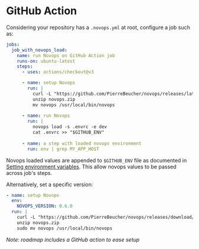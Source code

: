 # GitHub Action

Considering your repository has a `.novops.yml` at root, configure a job such as:

```yaml
jobs:
  job_with_novops_load:
    name: run Novops on GitHub Action job
    runs-on: ubuntu-latest
    steps:
      - uses: actions/checkout@v3

      - name: setup Novops
        run: |
          curl -L "https://github.com/PierreBeucher/novops/releases/latest/download/novops-X64-Linux.zip" -o novops.zip
          unzip novops.zip
          mv novops /usr/local/bin/novops
      
      - name: run Novops
        run: |
          novops load -s .envrc -e dev
          cat .envrc >> "$GITHUB_ENV"
      
      - name: a step with loaded novops environment
        run: env | grep MY_APP_HOST
```

Novops loaded values are appended to `$GITHUB_ENV` file as documented in [Setting environment variables](https://docs.github.com/en/actions/using-workflows/workflow-commands-for-github-actions#setting-an-environment-variable). This allow novops values to be passed across job's steps.

Alternatively, set a specific version:

```yaml
- name: setup Novops
  env:
    NOVOPS_VERSION: 0.6.0
  run: |
    curl -L "https://github.com/PierreBeucher/novops/releases/download/v${NOVOPS_VERSION}/novops-X64-Linux.zip" -o novops.zip
    unzip novops.zip
    sudo mv novops /usr/local/bin/novops
```

_Note: roadmap includes a GitHub action to ease setup_